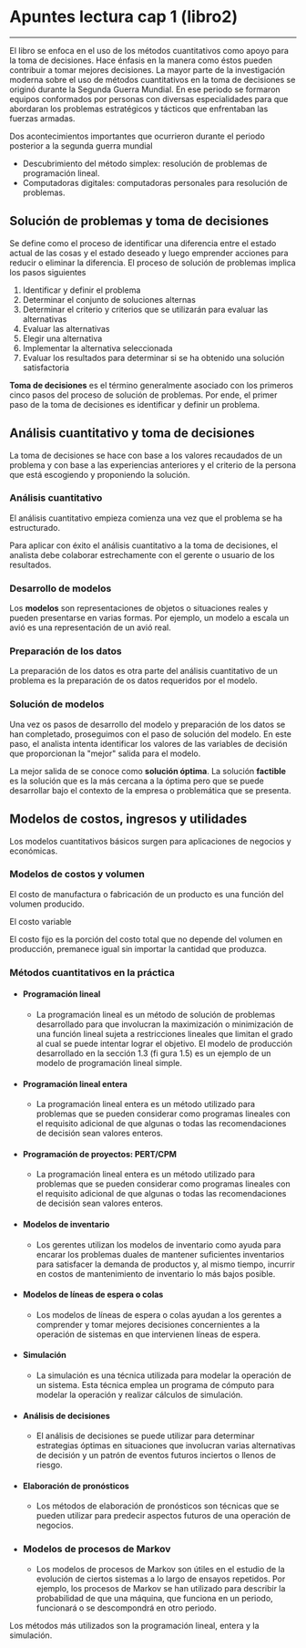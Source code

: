 # Apuntes lectura cap 1 (libro2)
---
El libro se enfoca en el uso de los métodos cuantitativos como apoyo para la toma de decisiones. Hace énfasis en la manera como éstos pueden contribuir a tomar mejores decisiones. La mayor parte de la investigación moderna sobre el uso de métodos cuantitativos en la toma de decisiones se originó durante la Segunda Guerra Mundial. En ese periodo se formaron equipos conformados por personas con diversas especialidades para que abordaran los problemas estratégicos y tácticos que enfrentaban las fuerzas armadas.

Dos acontecimientos importantes que ocurrieron durante el periodo posterior a la segunda guerra mundial
- Descubrimiento del método simplex: resolución de problemas de programación lineal.
- Computadoras digitales: computadoras personales para resolución de problemas.

## Solución de problemas y toma de decisiones
Se define como el proceso de identificar una diferencia entre el estado actual de las cosas y el estado deseado y luego emprender acciones para reducir o eliminar la diferencia. El proceso de solución de problemas implica los pasos siguientes
1. Identificar y definir el problema
2. Determinar el conjunto de soluciones alternas
3. Determinar el criterio y criterios que se utilizarán para evaluar las alternativas
4. Evaluar las alternativas
5. Elegir una alternativa
6. Implementar la alternativa seleccionada
7. Evaluar los resultados para determinar si se ha obtenido una solución satisfactoria

**Toma de decisiones** es el término generalmente asociado con los primeros cinco pasos del proceso de solución de problemas. Por ende, el primer paso de la toma de decisiones es identificar y definir un problema.

## Análisis cuantitativo y toma de decisiones
La toma de decisiones se hace con base a los valores recaudados de un problema y con base a las experiencias anteriores y el criterio de la persona que está escogiendo y proponiendo la solución.

### Análisis cuantitativo
El análisis cuantitativo empieza comienza una vez que el problema se ha estructurado.

Para aplicar con éxito el análisis cuantitativo a la toma de decisiones, el analista debe colaborar estrechamente con el gerente o usuario de los resultados.

### Desarrollo de modelos
Los **modelos** son representaciones de objetos o situaciones reales y pueden presentarse en varias formas. Por ejemplo, un modelo a escala un avió es una representación de un avió real.

### Preparación de los datos
La preparación de los datos es otra parte del análisis cuantitativo de un problema es la preparación de os datos requeridos por el modelo.

### Solución de modelos
Una vez os pasos de desarrollo del modelo y preparación de los datos se han completado, proseguimos con el paso de solución del modelo. En este paso, el analista intenta identificar los valores de las variables de decisión que proporcionan la "mejor" salida para el modelo.

La mejor salida de se conoce como **solución óptima**.
La solución **factible** es la solución que es la más cercana a la óptima pero que se puede desarrollar bajo el contexto de la empresa o problemática que se presenta.

## Modelos de costos, ingresos y utilidades
Los modelos cuantitativos básicos surgen para aplicaciones de negocios y económicas.

### Modelos de costos y volumen
El costo de manufactura o fabricación de un producto es una función del volumen producido.

El costo variable

El costo fijo es la porción del costo total que no depende del volumen en producción, premanece igual sin importar la cantidad que produzca.

### Métodos cuantitativos en la práctica
- #### Programación lineal
	- La programación lineal es un método de solución de problemas desarrollado para que involucran la maximización o minimización de una función lineal sujeta a restricciones lineales que limitan el grado al cual se puede intentar lograr el objetivo. El modelo de producción desarrollado en la sección 1.3 (fi gura 1.5) es un ejemplo de un modelo de programación lineal simple.
- #### Programación lineal entera
	- La programación lineal entera es un método utilizado para problemas que se pueden considerar como programas lineales con el requisito adicional de que algunas o todas las recomendaciones de decisión sean valores enteros.
- #### Programación de proyectos: PERT/CPM
	- La programación lineal entera es un método utilizado para problemas que se pueden considerar como programas lineales con el requisito adicional de que algunas o todas las recomendaciones de decisión sean valores enteros.
- #### Modelos de inventario 
	- Los gerentes utilizan los modelos de inventario como ayuda para encarar los problemas duales de mantener suficientes inventarios para satisfacer la demanda de productos y, al mismo tiempo, incurrir en costos de mantenimiento de inventario lo más bajos posible.
- #### Modelos de líneas de espera o colas 
	- Los modelos de líneas de espera o colas ayudan a los gerentes a comprender y tomar mejores decisiones concernientes a la operación de sistemas en que intervienen líneas de espera.
- #### Simulación 
	- La simulación es una técnica utilizada para modelar la operación de un sistema. Esta técnica emplea un programa de cómputo para modelar la operación y realizar cálculos de simulación.
- #### Análisis de decisiones 
	- El análisis de decisiones se puede utilizar para determinar estrategias óptimas en situaciones que involucran varias alternativas de decisión y un patrón de eventos futuros inciertos o llenos de riesgo.
- #### Elaboración de pronósticos 
	- Los métodos de elaboración de pronósticos son técnicas que se pueden utilizar para predecir aspectos futuros de una operación de negocios.
- ### Modelos de procesos de Markov 
	- Los modelos de procesos de Markov son útiles en el estudio de la evolución de ciertos sistemas a lo largo de ensayos repetidos. Por ejemplo, los procesos de Markov se han utilizado para describir la probabilidad de que una máquina, que funciona en un periodo, funcionará o se descompondrá en otro periodo. 

Los métodos más utilizados son la programación lineal, entera y la simulación.